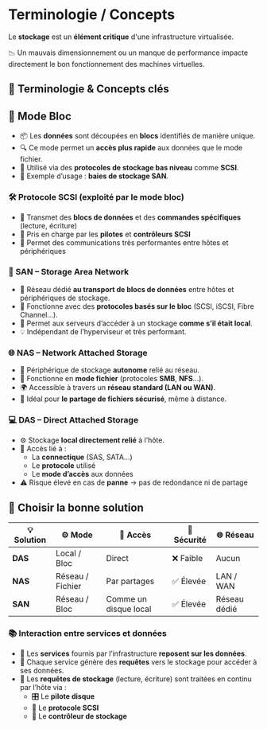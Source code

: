 # Terminologie / Concepts

Le **stockage** est un **élément critique** d'une infrastructure virtualisée.

📉 Un mauvais dimensionnement ou un manque de performance impacte directement le bon fonctionnement des machines virtuelles.



## **🧩 Terminologie & Concepts clés**

## **🔷 Mode Bloc**

- 📦 Les **données** sont découpées en **blocs** identifiés de manière unique.
- 🔍 Ce mode permet un **accès plus rapide** aux données que le mode fichier.
- 📡 Utilisé via des **protocoles de stockage bas niveau** comme **SCSI**.
- 🔗 Exemple d’usage : **baies de stockage SAN**.

### **🛠️ Protocole SCSI (exploité par le mode bloc)**

- 🔁 Transmet des **blocs de données** et des **commandes spécifiques** (lecture, écriture)
- 🧠 Pris en charge par les **pilotes** et **contrôleurs SCSI**
- 🔄 Permet des communications très performantes entre hôtes et périphériques


### **🛜 SAN – Storage Area Network**

- 🧠 Réseau dédié **au transport de blocs de données** entre hôtes et périphériques de stockage.
- 📶 Fonctionne avec des **protocoles basés sur le bloc** (SCSI, iSCSI, Fibre Channel...).
- 🧩 Permet aux serveurs d’accéder à un stockage **comme s’il était local**.
- 💡 Indépendant de l’hyperviseur et très performant.



### **🌐 NAS – Network Attached Storage**

- 💽 Périphérique de stockage **autonome** relié au réseau.
- 📁 Fonctionne en **mode fichier** (protocoles **SMB**, **NFS**...).
- 🌍 Accessible à travers un **réseau standard (LAN ou WAN)**.
- 🔐 Idéal pour **le partage de fichiers sécurisé**, même à distance.



### **💻 DAS – Direct Attached Storage**

- ⚙️ Stockage **local directement relié** à l’hôte.
- 🔌 Accès lié à :
  - La **connectique** (SAS, SATA…)
  - Le **protocole** utilisé
  - Le **mode d’accès** aux données
- ⚠️ Risque élevé en cas de **panne** → pas de redondance ni de partage



## **🧭 Choisir la bonne solution**

| **💡 Solution** | **⚙️ Mode** | **🔄 Accès** | **🔐 Sécurité** | **🌐 Réseau** |
|----|----|----|----|----|
| **DAS** | Local / Bloc | Direct | ❌ Faible | Aucun |
| **NAS** | Réseau / Fichier | Par partages | ✅ Élevée | LAN / WAN |
| **SAN** | Réseau / Bloc | Comme un disque local | ✅ Élevée | Réseau dédié |

### **📚 Interaction entre services et données**

- 🧠 Les **services** fournis par l’infrastructure **reposent sur les données**.
- 🔁 Chaque service génère des **requêtes** vers le stockage pour accéder à ses données.
- 💾 Les **requêtes de stockage** (lecture, écriture) sont traitées en continu par l’hôte via :
  - 🎛️ Le **pilote disque**
  - 🔄 Le **protocole SCSI**
  - 🔌 Le **contrôleur de stockage**
